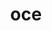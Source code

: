 ---
title: "oce"
layout: cache
categories: [package, v0.19]
meta: {"versions": ["0.18.3"], "compilers": ["gcc@=11.1.0"], "oss": ["ubuntu20.04"], "platforms": ["linux"], "targets": ["x86_64"], "stacks": ["e4s"], "num_specs": 1, "num_specs_by_stack": {"e4s": 1}}
spec_details: [{"hash": "s3h7bfqtnjeg7xbqsk2nbfr47v5r4mpk", "compiler": "gcc@=11.1.0", "versions": ["0.18.3"], "os": "ubuntu20.04", "platform": "linux", "target": "x86_64", "variants": ["~X11", "build_system=generic", "+tbb"], "stacks": ["e4s"], "size": "-", "tarball": "https://binaries.spack.io/releases/v0.19/build_cache/linux-ubuntu20.04-x86_64/gcc-11.1.0/oce-0.18.3/linux-ubuntu20.04-x86_64-gcc-11.1.0-oce-0.18.3-s3h7bfqtnjeg7xbqsk2nbfr47v5r4mpk.spack"}]
---